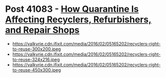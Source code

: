 # Post 41083 - [How Quarantine Is Affecting Recyclers, Refurbishers, and Repair Shops](https://www.ifixit.com/News/41083/how-quarantine-is-affecting-recyclers-refurbishers-and-repair-shops)

- https://valkyrie.cdn.ifixit.com/media/2016/02/05165202/recyclers-right-to-reuse-300x200.jpeg
- https://valkyrie.cdn.ifixit.com/media/2016/02/05165202/recyclers-right-to-reuse-324x216.jpeg
- https://valkyrie.cdn.ifixit.com/media/2016/02/05165202/recyclers-right-to-reuse-450x300.jpeg
